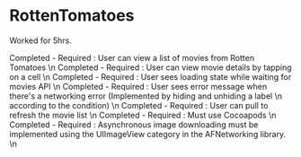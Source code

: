 RottenTomatoes
==============
Worked for 5hrs. 

Completed - Required : User can view a list of movies from Rotten Tomatoes \n
Completed - Required : User can view movie details by tapping on a cell \n
Completed - Required : User sees loading state while waiting for movies API \n 
Completed - Required : User sees error message when there's a networking error (Implemented by hiding and unhiding a label \n according to the condition) \n
Completed - Required : User can pull to refresh the movie list \n 
Completed - Required : Must use Cocoapods \n
Completed - Required : Asynchronous image downloading must be implemented using the UIImageView category in the AFNetworking library. \n
